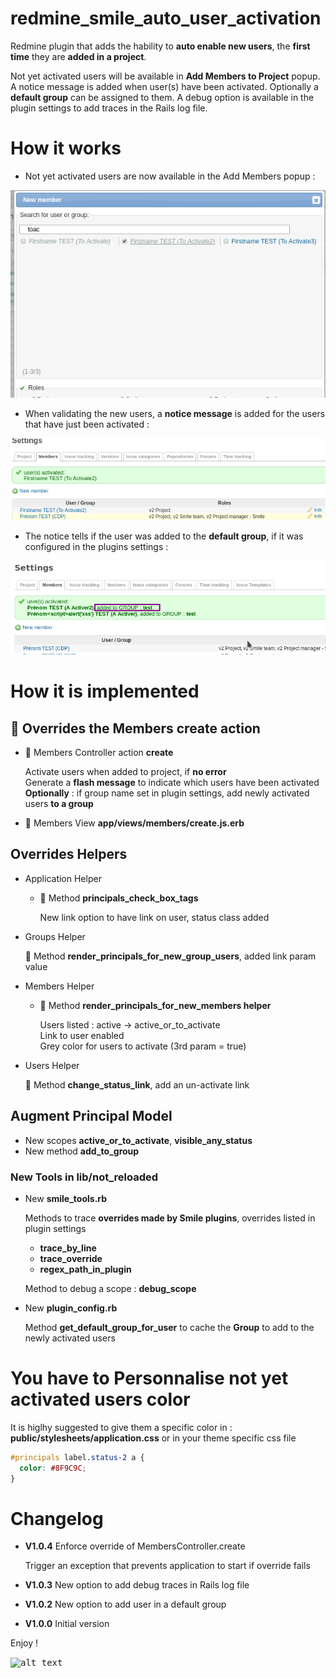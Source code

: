 redmine_smile_auto_user_activation
==================================

Redmine plugin that adds the hability to **auto enable new users**, the **first time** they are **added in a project**.

Not yet activated users will be available in **Add Members to Project** popup.
A notice message is added when user(s) have been activated.
Optionally a **default group** can be assigned to them.
A debug option is available in the plugin settings to add traces in the Rails log file.

# How it works

* Not yet activated users are now available in the Add Members popup :

<kbd>![alt text](https://github.com/Smile-SA/redmine_smile_auto_user_activation/blob/master/documentation/redmine_smile_auto_user_to_activate.png "Not yet enabled users are available in the Add Members popup")</kbd>

* When validating the new users, a **notice message** is added for the users that have just been activated :

<kbd>![alt text](https://github.com/Smile-SA/redmine_smile_auto_user_activation/blob/master/documentation/redmine_smile_auto_user_activated.png "A Notice message is added for the users that just have been activated")</kbd>
 
* The notice tells if the user was added to the **default group**, if it was configured in the plugins settings :

<kbd>![alt text](https://github.com/Smile-SA/redmine_smile_auto_user_activation/blob/master/documentation/add_to_default_group.png "The Notice tells if the user was added to the default group")</kbd>

# How it is implemented

## 🔑 Overrides the Members create action

* 🔑 Members Controller action **create**

  Activate users when added to project, if **no error**  
  Generate a **flash message** to indicate which users have been activated  
  **Optionally** : if group name set in plugin settings, add newly activated users **to a group**

* 🔑 Members View **app/views/members/create.js.erb**

## Overrides Helpers

* Application Helper

  - 🔑 Method **principals_check_box_tags**

    New link option to have link on user, status class added

* Groups Helper

  🔑 Method **render_principals_for_new_group_users**, added link param value

* Members Helper

  - 🔑 Method **render_principals_for_new_members helper**

    Users listed : active -> active_or_to_activate  
    Link to user enabled  
    Grey color for users to activate (3rd param = true)

* Users Helper

  🔑 Method **change_status_link**, add an un-activate link

## Augment Principal Model

  * New scopes **active_or_to_activate**, **visible_any_status**
  * New method **add_to_group**

### New Tools in lib/not_reloaded

* New **smile_tools.rb**

  Methods to trace **overrides made by Smile plugins**, overrides listed in plugin settings
  * **trace_by_line**
  * **trace_override**
  * **regex_path_in_plugin**

  Method to debug a scope : **debug_scope**

* New **plugin_config.rb**

  Method **get_default_group_for_user** to cache the **Group** to add to the newly activated users

# You have to Personnalise not yet activated users color

It is higlhy suggested to give them a specific color in :
**public/stylesheets/application.css** or in your theme specific css file

```css
#principals label.status-2 a {
  color: #8F9C9C;
}
```

# Changelog

* **V1.0.4**  Enforce override of MembersController.create

  Trigger an exception that prevents application to start if override fails

* **V1.0.3** New option to add debug traces in Rails log file
* **V1.0.2** New option to add user in a default group
* **V1.0.0** Initial version


Enjoy !

<kbd>![alt text](https://compteur-visites.ennder.fr/sites/35/token/githubaua/image "Logo") <!-- .element height="10%" width="10%" --></kbd>
